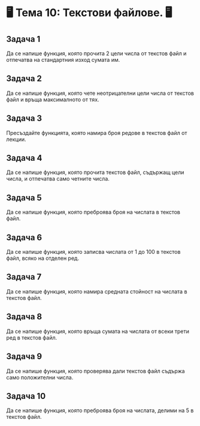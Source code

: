 # 🖥️ Тема 10: Текстови файлове. 🖥️

## Задача 1
Да се напише функция, която прочита 2 цели числа от текстов файл и отпечатва на стандартния изход сумата им.

## Задача 2
Да се напише функция, която чете неотрицателни цели числа от текстов файл и връща максималното от тях.

## Задача 3
Пресъздайте функцията, която намира броя редове в текстов файл от лекции.

## Задача 4
Да се напише функция, която прочита текстов файл, съдържащ цели числа, и отпечатва само четните числа.

## Задача 5
Да се напише функция, която преброява броя на числата в текстов файл.

## Задача 6
Да се напише функция, която записва числата от 1 до 100 в текстов файл, всяко на отделен ред.

## Задача 7
Да се напише функция, която намира средната стойност на числата в текстов файл.

## Задача 8
Да се напише функция, която връща сумата на числата от всеки трети ред в текстов файл.

## Задача 9
Да се напише функция, която проверява дали текстов файл съдържа само положителни числа.

## Задача 10
Да се напише функция, която преброява броя на числата, делими на 5 в текстов файл.

